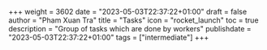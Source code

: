 +++
weight = 3602
date = "2023-05-03T22:37:22+01:00"
draft = false
author = "Pham Xuan Tra"
title = "Tasks"
icon = "rocket_launch"
toc = true
description = "Group of tasks which are done by workers"
publishdate = "2023-05-03T22:37:22+01:00"
tags = ["intermediate"]
+++
